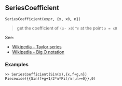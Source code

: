 ## SeriesCoefficient

```
SeriesCoefficient(expr, {x, x0, n})
```

> get the coefficient of `(x- x0)^n` at the point `x = x0`

See:
* [Wikipedia - Taylor series](https://en.wikipedia.org/wiki/Taylor_series)
* [Wikipedia - Big O notation](https://en.wikipedia.org/wiki/Big_O_notation)

### Examples

```
>> SeriesCoefficient(Sin(x),{x,f+g,n})
Piecewise({{Sin(f+g+1/2*n*Pi)/n!,n>=0}},0)
```

